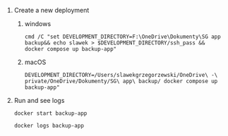 1. Create a new deployment
    1. windows

       `cmd /C "set DEVELOPMENT_DIRECTORY=F:\OneDrive\Dokumenty\SG app backup&& echo slawek > $DEVELOPMENT_DIRECTORY/ssh_pass && docker compose up backup-app"`

    1. macOS

       `DEVELOPMENT_DIRECTORY=/Users/slawekgrzegorzewski/OneDrive\ -\ private/OneDrive/Dokumenty/SG\ app\ backup/ docker compose up backup-app"`

2. Run and see logs

   `docker start backup-app`

   `docker logs backup-app`